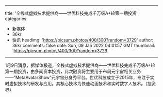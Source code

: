 
---
title: '全栈式虚拟技术提供商——世优科技完成千万级A+轮第一期投资'
categories: 
 - 新媒体
 - 36kr
 - 快讯
headimg: 'https://picsum.photos/400/300?random=3729'
author: 36kr
comments: false
date: Sun, 09 Jan 2022 04:01:57 GMT
thumbnail: 'https://picsum.photos/400/300?random=3729'
---

<div>   
1月9日消息，据媒体报道，全栈式虚拟技术提供商——世优科技完成千万级A+轮第一期投资，由多闻资本投资，此次融资将主要用于布局元宇宙相关业务——“MetaAvatarShow”元宇宙分身秀平台。世优科技成立于2015年，专注于实时虚拟技术的研发与应用，其核心技术为快速动画技术和实时数字人技术。（投资界）  
</div>
            